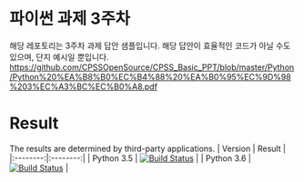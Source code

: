 # 파이썬 과제 3주차
해당 레포토리는 3주차 과제 답안 샘플입니다. 해당 답안이 효율적인 코드가 아닐 수도 있으며, 단지 예시일 뿐입니다.<br>
https://github.com/CPSSOpenSource/CPSS_Basic_PPT/blob/master/Python/Python%20%EA%B8%B0%EC%B4%88%20%EA%B0%95%EC%9D%98%203%EC%A3%BC%EC%B0%A8.pdf

# Result
The results are determined by third-party applications.
| Version | Result |
|:--------:|:--------:|
| Python 3.5 | [![Build Status](https://travis-ci.org/CPSSOpenSource/Python-Example.svg?branch=report)](https://travis-ci.org/CPSSOpenSource/Python-Example) |
| Python 3.6 | [![Build Status](https://travis-ci.org/CPSSOpenSource/Python-Example.svg?branch=report)](https://travis-ci.org/CPSSOpenSource/Python-Example) |


